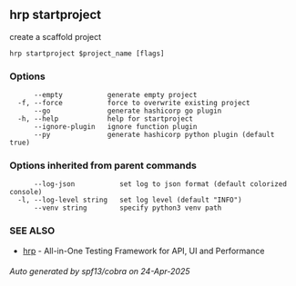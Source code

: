 ## hrp startproject

create a scaffold project

```
hrp startproject $project_name [flags]
```

### Options

```
      --empty           generate empty project
  -f, --force           force to overwrite existing project
      --go              generate hashicorp go plugin
  -h, --help            help for startproject
      --ignore-plugin   ignore function plugin
      --py              generate hashicorp python plugin (default true)
```

### Options inherited from parent commands

```
      --log-json           set log to json format (default colorized console)
  -l, --log-level string   set log level (default "INFO")
      --venv string        specify python3 venv path
```

### SEE ALSO

* [hrp](hrp.md)	 - All-in-One Testing Framework for API, UI and Performance

###### Auto generated by spf13/cobra on 24-Apr-2025
